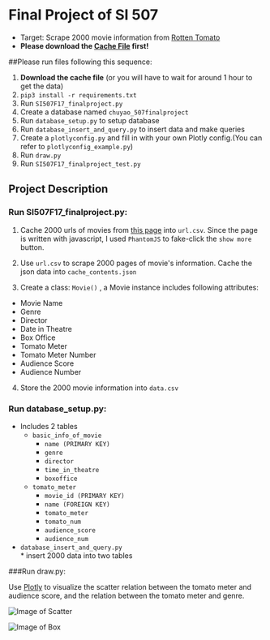 # Final Project of SI 507
 * Target: Scrape 2000 movie information from [Rotten Tomato](https://www.rottentomatoes.com/browse/dvd-streaming-all/)
 * __Please download the [Cache File](https://drive.google.com/a/umich.edu/file/d/182RyW3mWL1yeghIf4r4tB3R5ZslDu_CT/view?usp=sharing) first!__

##Please run files following this sequence:
1. __Download the cache file__ (or you will have to wait for around 1 hour to get the data)
2. `pip3 install -r requirements.txt`
2. Run `SI507F17_finalproject.py`
3. Create a database named `chuyao_507finalproject`
3. Run `database_setup.py` to setup database
4. Run `database_insert_and_query.py` to insert data and make queries
5. Create a `plotlyconfig.py` and fill in with your own Plotly config.(You can refer to `plotlyconfig_example.py`)
6. Run `draw.py`
7. Run `SI507F17_finalproject_test.py`

## Project Description
### Run SI507F17_finalproject.py:
1. Cache 2000 urls of movies from [this page]('https://www.rottentomatoes.com/browse/dvd-streaming-all') into `url.csv`. Since the page is written with javascript, I used `PhantomJS` to fake-click the `show more` button.  

2. Use `url.csv` to scrape 2000 pages of movie's information. Cache the json data into `cache_contents.json`

3. Create a class: `Movie()` , a Movie instance includes following attributes:

  * Movie Name
  * Genre
  * Director
  * Date in Theatre
  * Box Office
  * Tomato Meter
  * Tomato Meter Number
  * Audience Score
  * Audience Number

4. Store the 2000 movie information into `data.csv`

### Run database_setup.py:
 * Includes 2 tables
     * `basic_info_of_movie`
         * `name (PRIMARY KEY)`
         * `genre`
         * `director`
         * `time_in_theatre`
         * `boxoffice`
     * `tomato_meter`
         * `movie_id (PRIMARY KEY)`
         * `name (FOREIGN KEY)`
         * `tomato_meter`
         * `tomato_num`
         * `audience_score`
         * `audience_num`
 * `database_insert_and_query.py`   
        *  insert 2000 data into two tables

###Run draw.py:

Use [Plotly](https://plot.ly/) to visualize the scatter relation between the tomato meter and audience score, and the relation between the tomato meter and genre.

![Image of Scatter](https://github.com/Adonais0/SI507-F17-FinalProject/blob/master/images/new_scatter.png?raw=true)

![Image of Box](https://github.com/Adonais0/SI507-F17-FinalProject/blob/master/images/newplot.png?raw=true)
